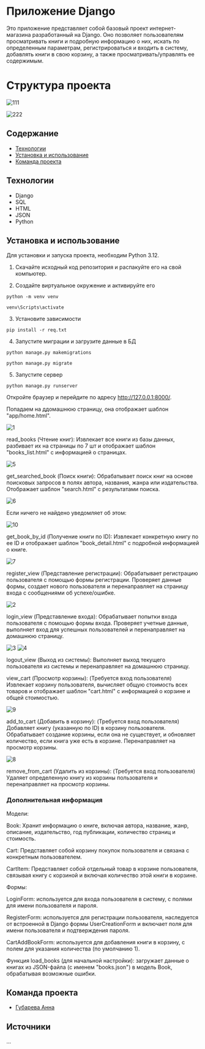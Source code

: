 
# Приложение Django

Это приложение представляет собой базовый проект интернет-магазина разработанный на Django. Оно позволяет пользователям просматривать книги и подробную информацию о них, искать по определенным параметрам,  регистрироваться и входить в систему, добавлять книги в свою корзину, а также просматривать/управлять ее содержимым.

# Структура проекта

![111](https://github.com/user-attachments/assets/0760d9e9-5a94-4b41-bca8-217f2f1c80fc)

![222](https://github.com/user-attachments/assets/d2d5e616-99a7-432f-99dc-d072ee433da2)

## Содержание
- [Технологии](#технологии)
- [Установка и использование]()
- [Команда проекта](#команда-проекта)

## Технологии
- Django
- SQL
- HTML
- JSON
- Python

## Установка и использование

Для установки и запуска проекта, необходим Python 3.12.

1. Скачайте исходный код репозитория и распакуйте его на свой компьютер.

2. Создайте виртуальное окружение и активируйте его
```
python -m venv venv

venv\Scripts\activate
```
3. Установите зависимости
```
pip install -r req.txt
```
4. Запустите миграции и загрузите данные в БД
```
python manage.py makemigrations 

python manage.py migrate
```
5. Запустите сервер
```
python manage.py runserver
```
Откройте браузер и перейдите по адресу http://127.0.0.1:8000/.

Попадаем на ддомашнюю страницу, она отображает шаблон "app/home.html".

![1](https://github.com/user-attachments/assets/b4f516a2-0c3b-47d6-b180-3b688e9b5dd5)

read_books (Чтение книг): Извлекает все книги из базы данных, разбивает их на страницы по 7 шт и отображает шаблон "books_list.html" с информацией о страницах.

![5](https://github.com/user-attachments/assets/cb1c20b6-85ee-47ff-b4f2-2a749830bc7f)

get_searched_book (Поиск книги): Обрабатывает поиск книг на основе поисковых запросов в полях автора, названия, жанра или издательства. Отображает шаблон "search.html" с результатами поиска.

![6](https://github.com/user-attachments/assets/4bb0299d-a0b1-41a1-b7a1-ae19d6939c87)

Если ничего не найдено уведомляет об этом:

![10](https://github.com/user-attachments/assets/7a2ec7b6-ba7c-4c9d-931b-0d19063e00b6)

get_book_by_id (Получение книги по ID): Извлекает конкретную книгу по ее ID и отображает шаблон "book_detail.html" с подробной информацией о книге.

![7](https://github.com/user-attachments/assets/354ce2e2-1ae9-4152-8581-864acb8c9d27)

register_view (Представление регистрации): Обрабатывает регистрацию пользователя с помощью формы регистрации. Проверяет данные формы, создает нового пользователя и перенаправляет на страницу входа с сообщениями об успехе/ошибке.

![2](https://github.com/user-attachments/assets/d5aa59e0-6e41-4352-bf13-58f3663ae20e)

login_view (Представление входа): Обрабатывает попытки входа пользователя с помощью формы входа. Проверяет учетные данные, выполняет вход для успешных пользователей и перенаправляет на домашнюю страницу.

![3](https://github.com/user-attachments/assets/da8ddc41-485a-41be-936f-2e5a6faa28a4)
![4](https://github.com/user-attachments/assets/be76a8ca-ca1d-4416-b50f-b5bcb9f4748e)

logout_view (Выход из системы): Выполняет выход текущего пользователя из системы и перенаправляет на домашнюю страницу.

view_cart (Просмотр корзины): (Требуется вход пользователя) Извлекает корзину пользователя, вычисляет общую стоимость всех товаров и отображает шаблон "cart.html" с информацией о корзине и общей стоимостью.

![9](https://github.com/user-attachments/assets/0a7b4189-8b3d-4a03-a3fd-6adfe25fb476)

add_to_cart (Добавить в корзину): (Требуется вход пользователя) Добавляет книгу (указанную по ID) в корзину пользователя. Обрабатывает создание корзины, если она не существует, и обновляет количество, если книга уже есть в корзине. Перенаправляет на просмотр корзины.

![8](https://github.com/user-attachments/assets/9f523865-a21f-4aa8-908c-1ed4b2a11a58)

remove_from_cart (Удалить из корзины): (Требуется вход пользователя) Удаляет определенную книгу из корзины пользователя и перенаправляет на просмотр корзины.

### Дополнительная информация

Модели:

Book: Хранит информацию о книге, включая автора, название, жанр, описание, издательство, год публикации, количество страниц и стоимость.

Cart: Представляет собой корзину покупок пользователя и связана с конкретным пользователем.

CartItem: Представляет собой отдельный товар в корзине пользователя, связывая книгу с корзиной и включая количество этой книги в корзине.

Формы:

LoginForm: используется для входа пользователя в систему, с полями для имени пользователя и пароля.

RegisterForm: используется для регистрации пользователя, наследуется от встроенной в Django формы UserCreationForm и включает поля для имени пользователя и подтверждения пароля.

CartAddBookForm: используется для добавления книги в корзину, с полем для указания количества (по умолчанию 1).

Функция load_books (для начальной настройки): загружает данные о книгах из JSON-файла (с именем "books.json") в модель Book, обрабатывая возможные ошибки.

## Команда проекта

- [Губарева Анна](https://github.com/nyzlo4ka)

## Источники
... 
